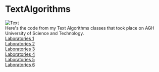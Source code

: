 # TextAlgorithms
![Text](text.png)  
Here's the code from my Text Algorithms classes that took place on AGH University of Science and Technology.  
<a href="https://github.com/LucasJezap/TextAlgorithms/tree/master/Lab1"> Laboratories 1  
<a href="https://github.com/LucasJezap/TextAlgorithms/tree/master/Lab2"> Laboratories 2  
<a href="https://github.com/LucasJezap/TextAlgorithms/tree/master/Lab3"> Laboratories 3  
<a href="https://github.com/LucasJezap/TextAlgorithms/tree/master/Lab4"> Laboratories 4  
<a href="https://github.com/LucasJezap/TextAlgorithms/tree/master/Lab5"> Laboratories 5  
<a href="https://github.com/LucasJezap/TextAlgorithms/tree/master/Lab6"> Laboratories 6  
